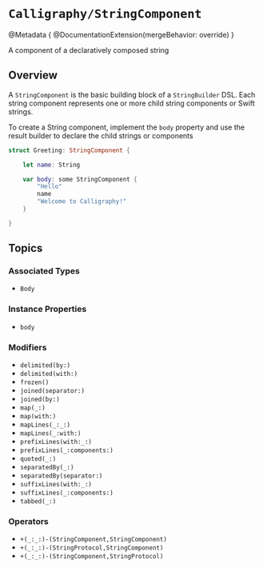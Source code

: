 # ``Calligraphy/StringComponent``

@Metadata {
    @DocumentationExtension(mergeBehavior: override)
}

A component of a declaratively composed string

## Overview

A `StringComponent` is the basic building block of a ``StringBuilder`` DSL. Each string component represents one or more child string components or Swift strings.

To create a String component, implement the ``body`` property and use the result builder to declare the child strings or components

```swift
struct Greeting: StringComponent {

    let name: String

    var body: some StringComponent {
        "Hello"
        name
        "Welcome to Calligraphy!"
    }

}
```

## Topics

### Associated Types

- ``Body``

### Instance Properties

- ``body``

### Modifiers

- ``delimited(by:)``
- ``delimited(with:)``
- ``frozen()``
- ``joined(separator:)``
- ``joined(by:)``
- ``map(_:)``
- ``map(with:)``
- ``mapLines(_:_:)``
- ``mapLines(_:with:)``
- ``prefixLines(with:_:)``
- ``prefixLines(_:components:)``
- ``quoted(_:)``
- ``separatedBy(_:)``
- ``separatedBy(separator:)``
- ``suffixLines(with:_:)``
- ``suffixLines(_:components:)``
- ``tabbed(_:)``

### Operators

- ``+(_:_:)-(StringComponent,StringComponent)``
- ``+(_:_:)-(StringProtocol,StringComponent)``
- ``+(_:_:)-(StringComponent,StringProtocol)``
